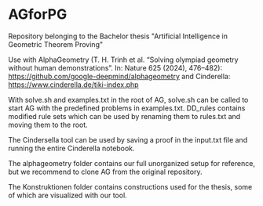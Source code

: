 # AGforPG
Repository belonging to the Bachelor thesis "Artificial Intelligence in Geometric Theorem Proving"

Use with AlphaGeometry (T. H. Trinh et al. “Solving olympiad geometry without human demonstrations”. In: Nature 625
(2024), 476–482): https://github.com/google-deepmind/alphageometry
and Cinderella: https://www.cinderella.de/tiki-index.php

With solve.sh and examples.txt in the root of AG, solve.sh can be called to start AG with the predefined problems in examples.txt. DD_rules contains modified rule sets which can be used by renaming them to rules.txt and moving them to the root. 

The Cindersella tool can be used by saving a proof in the input.txt file and running the entire Cinderella notebook.

The alphageometry folder contains our full unorganized setup for reference, but we recommend to clone AG from the original repository.

The Konstruktionen folder contains constructions used for the thesis, some of which are visualized with our tool.
